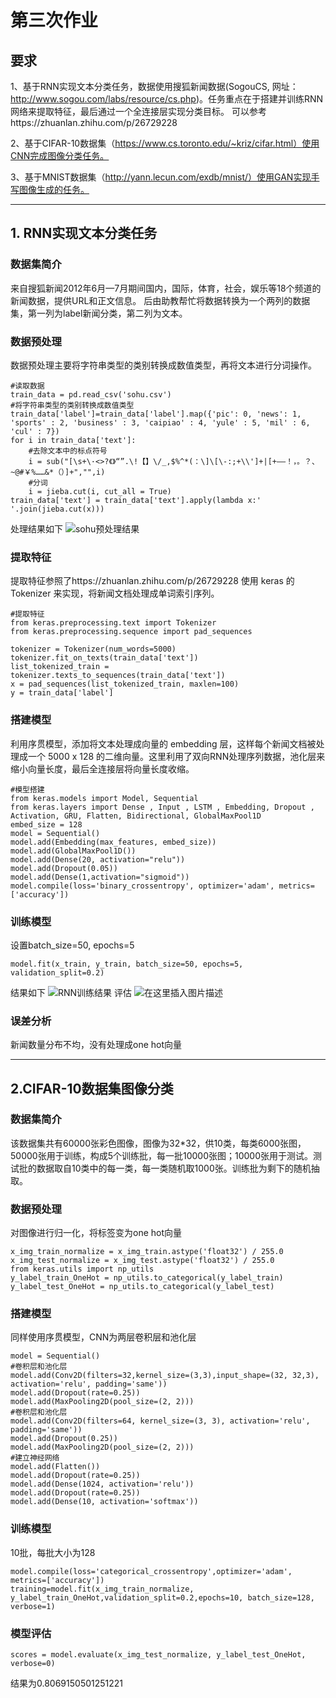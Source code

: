 # 第三次作业
## 要求
1、基于RNN实现文本分类任务，数据使用搜狐新闻数据(SogouCS, 网址：http://www.sogou.com/labs/resource/cs.php)。任务重点在于搭建并训练RNN网络来提取特征，最后通过一个全连接层实现分类目标。
可以参考https://zhuanlan.zhihu.com/p/26729228

2、基于CIFAR-10数据集（https://www.cs.toronto.edu/~kriz/cifar.html）使用CNN完成图像分类任务。

3、基于MNIST数据集（http://yann.lecun.com/exdb/mnist/）使用GAN实现手写图像生成的任务。

---
## 1. RNN实现文本分类任务
### 数据集简介
来自搜狐新闻2012年6月—7月期间国内，国际，体育，社会，娱乐等18个频道的新闻数据，提供URL和正文信息。
后由助教帮忙将数据转换为一个两列的数据集，第一列为label新闻分类，第二列为文本。

### 数据预处理
数据预处理主要将字符串类型的类别转换成数值类型，再将文本进行分词操作。
```
#读取数据
train_data = pd.read_csv('sohu.csv')
#将字符串类型的类别转换成数值类型
train_data['label']=train_data['label'].map({'pic': 0, 'news': 1, 'sports' : 2, 'business' : 3, 'caipiao' : 4, 'yule' : 5, 'mil' : 6, 'cul' : 7})
for i in train_data['text']:
    #去除文本中的标点符号
    i = sub("[\s+\·<>?《》“”.\!【】\/_,$%^*(：\]\[\-:;+\\']+|[+——！，。？、~@#￥%……&*（）]+","",i)
    #分词
    i = jieba.cut(i, cut_all = True)
train_data['text'] = train_data['text'].apply(lambda x:' '.join(jieba.cut(x)))
```
处理结果如下
![sohu预处理结果](https://img-blog.csdnimg.cn/20190613153200588.png)
### 提取特征
提取特征参照了https://zhuanlan.zhihu.com/p/26729228
使用 keras 的 Tokenizer 来实现，将新闻文档处理成单词索引序列。

```
#提取特征
from keras.preprocessing.text import Tokenizer
from keras.preprocessing.sequence import pad_sequences

tokenizer = Tokenizer(num_words=5000)
tokenizer.fit_on_texts(train_data['text'])
list_tokenized_train = tokenizer.texts_to_sequences(train_data['text'])
x = pad_sequences(list_tokenized_train, maxlen=100)
y = train_data['label']
```

### 搭建模型
利用序贯模型，添加将文本处理成向量的 embedding 层，这样每个新闻文档被处理成一个 5000 x 128 的二维向量。这里利用了双向RNN处理序列数据，池化层来缩小向量长度，最后全连接层将向量长度收缩。
```
#模型搭建
from keras.models import Model, Sequential
from keras.layers import Dense , Input , LSTM , Embedding, Dropout , Activation, GRU, Flatten, Bidirectional, GlobalMaxPool1D
embed_size = 128
model = Sequential()
model.add(Embedding(max_features, embed_size))
model.add(GlobalMaxPool1D())
model.add(Dense(20, activation="relu"))
model.add(Dropout(0.05))
model.add(Dense(1,activation="sigmoid"))
model.compile(loss='binary_crossentropy', optimizer='adam', metrics=['accuracy'])
```

### 训练模型
设置batch_size=50, epochs=5
```
model.fit(x_train, y_train, batch_size=50, epochs=5, validation_split=0.2)
```
结果如下
![RNN训练结果](https://img-blog.csdnimg.cn/20190613155903332.png?x-oss-process=image/watermark,type_ZmFuZ3poZW5naGVpdGk,shadow_10,text_aHR0cHM6Ly9ibG9nLmNzZG4ubmV0L0FudGhvbnlNMDg=,size_16,color_FFFFFF,t_70)
评估
![在这里插入图片描述](https://img-blog.csdnimg.cn/201906131559522.png)
### 误差分析
新闻数量分布不均，没有处理成one hot向量

---
## 2.CIFAR-10数据集图像分类
### 数据集简介
该数据集共有60000张彩色图像，图像为32*32，供10类，每类6000张图，50000张用于训练，构成5个训练批，每一批10000张图；10000张用于测试。测试批的数据取自10类中的每一类，每一类随机取1000张。训练批为剩下的随机抽取。

### 数据预处理
对图像进行归一化，将标签变为one hot向量
```
x_img_train_normalize = x_img_train.astype('float32') / 255.0
x_img_test_normalize = x_img_test.astype('float32') / 255.0
from keras.utils import np_utils
y_label_train_OneHot = np_utils.to_categorical(y_label_train)
y_label_test_OneHot = np_utils.to_categorical(y_label_test)
```
### 搭建模型
同样使用序贯模型，CNN为两层卷积层和池化层
```
model = Sequential()
#卷积层和池化层
model.add(Conv2D(filters=32,kernel_size=(3,3),input_shape=(32, 32,3), activation='relu', padding='same'))
model.add(Dropout(rate=0.25))
model.add(MaxPooling2D(pool_size=(2, 2)))
#卷积层和池化层
model.add(Conv2D(filters=64, kernel_size=(3, 3), activation='relu', padding='same'))
model.add(Dropout(0.25))
model.add(MaxPooling2D(pool_size=(2, 2))) 
#建立神经网络
model.add(Flatten()) 
model.add(Dropout(rate=0.25))
model.add(Dense(1024, activation='relu')) 
model.add(Dropout(rate=0.25))
model.add(Dense(10, activation='softmax')) 
```
### 训练模型
10批，每批大小为128
```
model.compile(loss='categorical_crossentropy',optimizer='adam', metrics=['accuracy'])
training=model.fit(x_img_train_normalize, y_label_train_OneHot,validation_split=0.2,epochs=10, batch_size=128, verbose=1) 
```
### 模型评估
```
scores = model.evaluate(x_img_test_normalize, y_label_test_OneHot, verbose=0)
```
结果为0.8069150501251221
